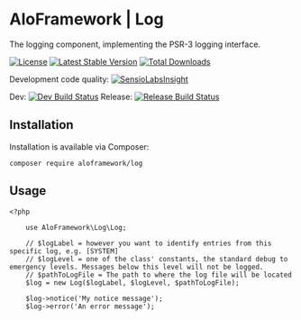 # AloFramework | Log #

The logging component, implementing the PSR-3 logging interface.

[![License](https://poser.pugx.org/aloframework/log/license?format=plastic)](LICENSE)
[![Latest Stable Version](https://poser.pugx.org/aloframework/log/v/stable?format=plastic)](https://packagist.org/packages/aloframework/log)
[![Total Downloads](https://poser.pugx.org/aloframework/log/downloads?format=plastic)](https://packagist.org/packages/aloframework/log)

Development code quality: [![SensioLabsInsight](https://insight.sensiolabs.com/projects/c3500bba-d9af-4734-9dc7-31fddc7f8abe/small.png)](https://insight.sensiolabs.com/projects/c3500bba-d9af-4734-9dc7-31fddc7f8abe)

Dev: [![Dev Build Status](https://travis-ci.org/aloframework/log.svg?branch=master)](https://travis-ci.org/aloframework/log)
Release: [![Release Build Status](https://travis-ci.org/aloframework/log.svg?branch=0.1.1)](https://travis-ci.org/aloframework/log)

## Installation ##
Installation is available via Composer:

    composer require aloframework/log

## Usage ##

    <?php
	
		use AloFramework\Log\Log;
		
		// $logLabel = however you want to identify entries from this specific log, e.g. [SYSTEM]
		// $logLevel = one of the class' constants, the standard debug to emergency levels. Messages below this level will not be logged.
		// $pathToLogFile = The path to where the log file will be located
		$log = new Log($logLabel, $logLevel, $pathToLogFile);
		
		$log->notice('My notice message');
		$log->error('An error message');
